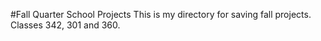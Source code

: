 #Fall Quarter School Projects
This is my directory for saving fall projects. 
Classes 342, 301 and 360.